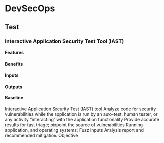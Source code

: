 # DevSecOps

## Test

### Interactive Application Security Test Tool (IAST)

#### Features

#### Benefits

#### Inputs

#### Outputs

#### Baseline

Interactive
Application
Security Test
(IAST) tool
Analyze code for security
vulnerabilities while the
application is run by an
auto-test, human tester, or
any activity “interacting”
with the application
functionality
Provide accurate
results for fast
triage; pinpoint
the source of
vulnerabilities
Running
application,
and operating
systems;
Fuzz inputs
Analysis
report and
recommended
mitigation.
Objective

